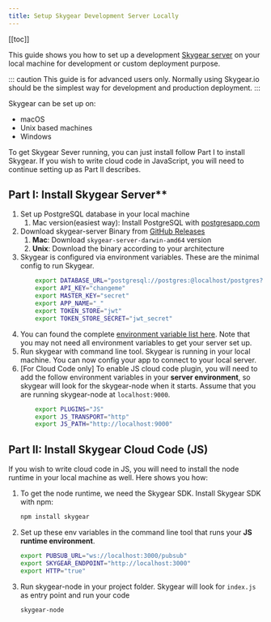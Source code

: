 ```yaml
---
title: Setup Skygear Development Server Locally
---
```


[[toc]]

This guide shows you how to set up a development [Skygear server](https://github.com/SkygearIO/skygear-server) on your local machine for development or custom deployment purpose.

::: caution
This guide is for advanced users only. Normally using Skygear.io should be the simplest way for development and production deployment.
:::

Skygear can be set up on: 

* macOS
* Unix based machines
* Windows

To get Skygear Sever running, you can just install follow Part I to install
Skygear. If you wish to write cloud code in JavaScript, you will need to
continue setting up as Part II describes.

## Part I: Install Skygear Server**

1. Set up PostgreSQL database in your local machine
    1. Mac version(easiest way): Install PostgreSQL with [postgresapp.com](http://postgresapp.com/)
1. Download skygear-server Binary from [GitHub Releases](https://github.com/SkygearIO/skygear-server/releases)
    1. **Mac**: Download `skygear-server-darwin-amd64` version
    1. **Unix**: Download the binary according to your architecture
1. Skygear is configured via environment variables. These are the minimal config to run Skygear.
	``` bash
        export DATABASE_URL="postgresql://postgres:@localhost/postgres?sslmode=disable"
        export API_KEY="changeme"
        export MASTER_KEY="secret"
        export APP_NAME="_"
        export TOKEN_STORE="jwt"
        export TOKEN_STORE_SECRET="jwt_secret"
	```
1. You can found the complete [environment variable list here](https://github.com/SkygearIO/skygear-server/blob/master/.env.example). Note that you may not need all environment variables to get your server set up.
1. Run skygear with command line tool. Skygear is running in your local machine. You can now config your app to connect to your local server.
1. [For Cloud Code only] To enable JS cloud code plugin, you will need to add the follow environment variables in your **server environment**, so skygear will look for the skygear-node when it starts. Assume that you are running skygear-node at `localhost:9000`.
	``` bash
        export PLUGINS="JS"
        export JS_TRANSPORT="http"
        export JS_PATH="http://localhost:9000"
	```

## **Part II: Install Skygear Cloud Code (JS)**

If you wish to write cloud code in JS, you will need to install the node runtime in your local machine as well. Here shows you how: 

1. To get the node runtime, we need the Skygear SDK. Install Skygear SDK with npm:
	``` bash
	npm install skygear
	```
2. Set up these env variables in the command line tool that runs your **JS runtime environment**.
    ``` bash
	export PUBSUB_URL="ws://localhost:3000/pubsub"
	export SKYGEAR_ENDPOINT="http://localhost:3000"
	export HTTP="true"
	``` 
3. Run skygear-node in your project folder. Skygear will look for `index.js` as entry point and run your code
	``` bash
	skygear-node
	```

